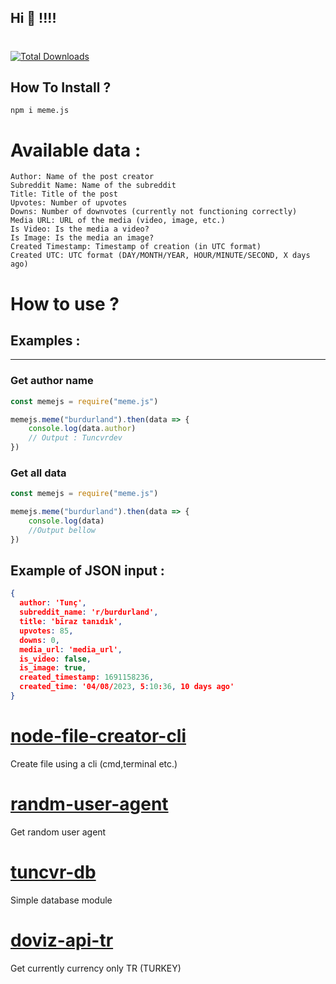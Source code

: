 ## Hi 👋 !!!!

#
<p><a href="https://npmjs.com/package/meme.js"><img src="https://badgen.net/npm/dt/meme.js" alt="Total Downloads"></a></p>

## How To Install ? 
```npm
npm i meme.js
```

# Available data :
```
Author: Name of the post creator
Subreddit Name: Name of the subreddit
Title: Title of the post
Upvotes: Number of upvotes
Downs: Number of downvotes (currently not functioning correctly)
Media URL: URL of the media (video, image, etc.)
Is Video: Is the media a video?
Is Image: Is the media an image?
Created Timestamp: Timestamp of creation (in UTC format)
Created UTC: UTC format (DAY/MONTH/YEAR, HOUR/MINUTE/SECOND, X days ago)
```

# How to use ?
## Examples : 

----
### Get author name
```javascript
const memejs = require("meme.js")

memejs.meme("burdurland").then(data => {
    console.log(data.author)
    // Output : Tuncvrdev
})
```
### Get all data 
```javascript
const memejs = require("meme.js")

memejs.meme("burdurland").then(data => {
    console.log(data)
    //Output bellow
})
```
## Example of JSON input :
```json
{
  author: 'Tunç',
  subreddit_name: 'r/burdurland',
  title: 'biraz tanıdık',
  upvotes: 85,
  downs: 0,
  media_url: 'media_url',
  is_video: false,
  is_image: true,
  created_timestamp: 1691158236,
  created_time: '04/08/2023, 5:10:36, 10 days ago'
}
```

# [node-file-creator-cli](https://npmjs.com/package/node-file-creator-cli)

Create file using a cli (cmd,terminal etc.) 

# [randm-user-agent](https://npmjs.com/package/randm-user-agent)

Get random user agent

# [tuncvr-db](https://npmjs.com/package/tuncvr-db) 

Simple database module

# [doviz-api-tr](https://npmjs.com/package/doviz-api-tr)

Get currently currency only TR (TURKEY) 
